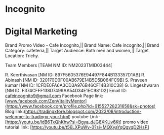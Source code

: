# Incognito
# Digital Marketing
Brand Promo Video - Cafe Incognito,|| Brand Name: Cafe incognito,|| Brand Category: cafeteria,|| Target Audience: Both men and women,|| Target Location: Trichy.

Team Members [TEAM NM ID: NM2023TMID03444]

R. Keerthivasan [NM ID: 897F5605376E94497F844B133357D1AB]
R. Abinash [NM ID: 320170D0F00AB679E14B5D5B064FC9B]
S. Praveen kumar [NM ID: 1CFDE0FA6A3CD3A976B46CF14B310C38]
G. Lingeshwaran [NM ID: F374CFFF138D7499AA54D34E1EC981D2]
Email ID: cafeincognito9@gmail.com Facebook Page link: [www.facebook.com/ZenVitalityMentor](https://www.facebook.com/profile.php?id=61552728231658&sk=photos) Blog link:(https://tradingxfore.blogspot.com/2023/08/introduction-welcome-to-tradingx-your.html) 
youtube Link : [https://youtu.be/ldB6TxQhKhw?si=Bgya_dJG8XKUv6Kt]
promo video tutorial link: [https://youtu.be/t56LXPuWv-0?si=MQXyaYqQgvqD2HsP]

